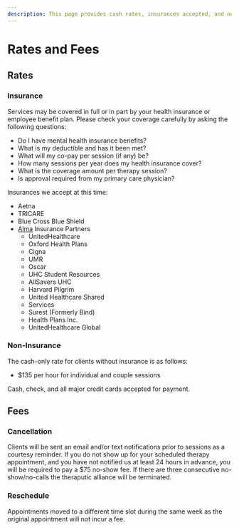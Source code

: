 ```yaml
---
description: This page provides cash rates, insurances accepted, and no-show fees for Matters of the Mind Therapy, LLC.
---
```


# Rates and Fees

## Rates

### Insurance

Services may be covered in full or in part by your health insurance or employee benefit plan.
Please check your coverage carefully by asking the following questions:

- Do I have mental health insurance benefits?
- What is my deductible and has it been met?
- What will my co-pay per session (if any) be?
- How many sessions per year does my health insurance cover?
- What is the coverage amount per therapy session?
- Is approval required from my primary care physician?

Insurances we accept at this time:

- Aetna
- TRICARE
- Blue Cross Blue Shield
- [Alma](https://motmtherapy.com/alma) Insurance Partners
    - UnitedHealthcare
    - Oxford Health Plans
    - Cigna
    - UMR
    - Oscar
    - UHC Student Resources
    - AllSavers UHC
    - Harvard Pilgrim
    - United Healthcare Shared
    - Services
    - Surest (Formerly Bind)
    - Health Plans Inc.
    - UnitedHealthcare Global

### Non-Insurance

The cash-only rate for clients without insurance is as follows:

- $135 per hour for individual and couple sessions

Cash, check, and all major credit cards accepted for payment.

## Fees

### Cancellation

Clients will be sent an email and/or text notifications prior to sessions as a courtesy reminder.
If you do not show up for your scheduled therapy appointment, and you have not notified us at least 24 hours in advance, you will be required to pay a $75 no-show fee.  If there are three consecutive no-show/no-calls the theraputic alliance will be terminated.

### Reschedule

Appointments moved to a different time slot during the same week as the original appointment will not incur a fee. 
